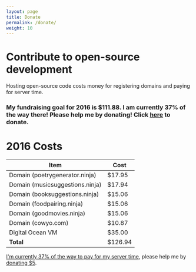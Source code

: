 ```yaml
---
layout: page
title: Donate
permalink: /donate/
weight: 10
---
```


# Contribute to open-source development

Hosting open-source code costs money for registering domains and paying for server time.

### My fundraising goal for 2016 is $111.88. I am currently 37% of the way there! Please help me by donating! Click [here](https://www.paypal.me/ZackScholl/5.00) to donate.

# 2016 Costs

| Item | Cost |
| ---- | ----- |
| Domain (poetrygenerator.ninja) | $17.95 |
| Domain (musicsuggestions.ninja) | $17.94 |
| Domain (booksuggestions.ninja) | $15.06 |
| Domain (foodpairing.ninja) | $15.06 |
| Domain (goodmovies.ninja) | $15.06 |
| Domain (cowyo.com) | $10.87 |
| Digital Ocean VM | $35.00 |
| **Total** | $126.94 |


[I'm currently 37% of the way to pay for my server time](http://rpiai.com/donate/), please help me by [donating $5](https://www.paypal.me/ZackScholl/5.00).
